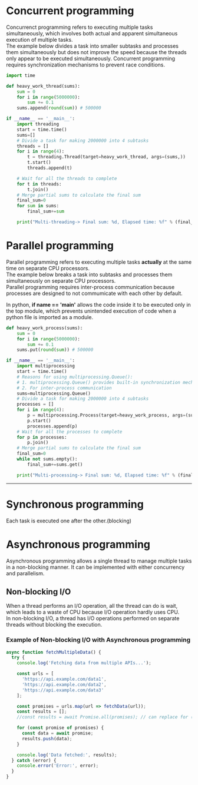 # Concurrent programming
Concurrenct programming refers to executing multiple tasks simultaneously, which involves both actual and apparent simultaneous execution of multiple tasks.<br>
The example below divides a task into smaller subtasks and processes them simultaneously but does not improve the speed because the threads only appear to be executed simultaneously.
Concurrent programming requires synchronization mechanisms to prevent race conditions.
~~~python
import time

def heavy_work_thread(sums):
    sum = 0
    for i in range(5000000):
        sum += 0.1
    sums.append(round(sum)) # 500000

if __name__ == '__main__':
    import threading
    start = time.time()
    sums=[]
    # Divide a task for making 2000000 into 4 subtasks
    threads = []
    for i in range(4):
        t = threading.Thread(target=heavy_work_thread, args=(sums,))
        t.start()
        threads.append(t)

    # Wait for all the threads to complete
    for t in threads:
        t.join()
    # Merge partial sums to calculate the final sum
    final_sum=0
    for sum in sums:
        final_sum+=sum

    print("Multi-threading-> Final sum: %d, Elapsed time: %f" % (final_sum, time.time() - start))
~~~

# Parallel programming
Parallel programming refers to executing multiple tasks **actually** at the same time on separate CPU processors.<br>
The example below breaks a task into subtasks and processes them simultaneously on separate CPU processors.<br>
Parallel programming requires inter-process communication because processes are designed to not commumicate with each other by default.

In python, **if __name__ == '__main__'** allows the code inside it to be executed only in the top module, which prevents unintended execution of code when a python file is imported as a module.
~~~python
def heavy_work_process(sums):
    sum = 0
    for i in range(5000000):
        sum += 0.1
    sums.put(round(sum)) # 500000

if __name__ == '__main__':
    import multiprocessing
    start = time.time()
    # Reasons for using multiprocessing.Queue():
    # 1. multiprocessing.Queue() provides built-in synchronization mechanisms
    # 2. For inter-process communication
    sums=multiprocessing.Queue()
    # Divide a task for making 2000000 into 4 subtasks
    processes = []
    for i in range(4):
        p = multiprocessing.Process(target=heavy_work_process, args=(sums, ))
        p.start()
        processes.append(p)
    # Wait for all the processes to complete
    for p in processes:
        p.join()
    # Merge partial sums to calculate the final sum
    final_sum=0
    while not sums.empty():
        final_sum+=sums.get()

    print("Multi-processing-> Final sum: %d, Elapsed time: %f" % (final_sum, time.time() - start))
~~~
---

# Synchronous programming
Each task is executed one after the other.(blocking)

# Asynchronous programming
Asynchronous programming allows a single thread to manage multiple tasks in a non-blocking manner. It can be implemented with either concurrency and parallelism.

## Non-blocking I/O
When a thread performs an I/O operation, all the thread can do is wait, which leads to a waste of CPU because I/O operation hardly uses CPU.<br>
In non-blocking I/O, a thread has I/O operations performed on separate threads without blocking the execution.<br>

### Example of Non-blocking I/O with Asynchronous programming
~~~javascript
async function fetchMultipleData() {
  try {
    console.log('Fetching data from multiple APIs...');

    const urls = [
      'https://api.example.com/data1',
      'https://api.example.com/data2',
      'https://api.example.com/data3'
    ];

    const promises = urls.map(url => fetchData(url));
    const results = [];
    //const results = await Promise.all(promises); // can replace for (const promise of promises){

    for (const promise of promises) {
      const data = await promise;
      results.push(data);
    }

    console.log('Data fetched:', results);
  } catch (error) {
    console.error('Error:', error);
  }
}
~~~
